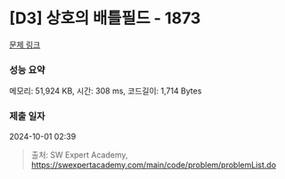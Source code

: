 # [D3] 상호의 배틀필드 - 1873 

[문제 링크](https://swexpertacademy.com/main/code/problem/problemDetail.do?contestProbId=AV5LyE7KD2ADFAXc) 

### 성능 요약

메모리: 51,924 KB, 시간: 308 ms, 코드길이: 1,714 Bytes

### 제출 일자

2024-10-01 02:39



> 출처: SW Expert Academy, https://swexpertacademy.com/main/code/problem/problemList.do